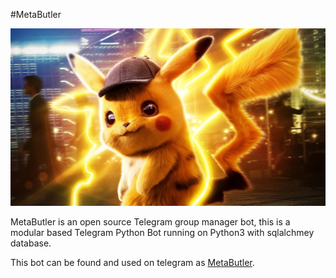 #MetaButler

![](images/metabutler.jpeg)


MetaButler is an open source Telegram group manager bot, this is a modular based 
Telegram Python Bot running on Python3 with sqlalchmey database.

This bot can be found and used on telegram as [MetaButler](https://t.me/MetaButlerBot).
